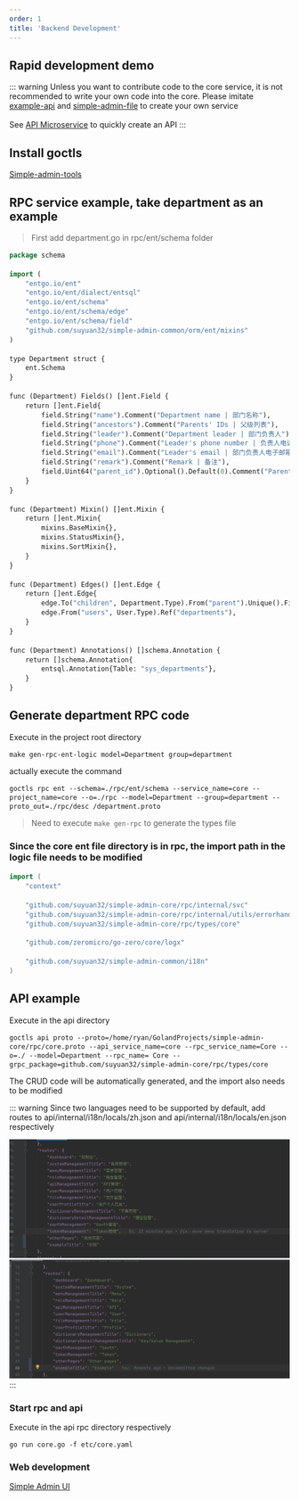 ```yaml
---
order: 1
title: 'Backend Development'
---
```


## Rapid development demo

::: warning
Unless you want to contribute code to the core service, it is not recommended to write your own code into the core. Please imitate [example-api](https://github.com/suyuan32/simple-admin-example-api) and [simple-admin-file](https://github.com/suyuan32/simple-admin-file ) to create your own service\
 \
See [API Microservice](../api_example.md) to quickly create an API
:::

## Install goctls

[Simple-admin-tools](../../basic-config/simple-admin-tools.md)

## RPC service example, take department as an example

> First add department.go in rpc/ent/schema folder

```protobuf
package schema

import (
	"entgo.io/ent"
	"entgo.io/ent/dialect/entsql"
	"entgo.io/ent/schema"
	"entgo.io/ent/schema/edge"
	"entgo.io/ent/schema/field"
	"github.com/suyuan32/simple-admin-common/orm/ent/mixins"
)

type Department struct {
	ent.Schema
}

func (Department) Fields() []ent.Field {
	return []ent.Field{
		field.String("name").Comment("Department name | 部门名称"),
		field.String("ancestors").Comment("Parents' IDs | 父级列表"),
		field.String("leader").Comment("Department leader | 部门负责人"),
		field.String("phone").Comment("Leader's phone number | 负责人电话"),
		field.String("email").Comment("Leader's email | 部门负责人电子邮箱"),
		field.String("remark").Comment("Remark | 备注"),
		field.Uint64("parent_id").Optional().Default(0).Comment("Parent department ID | 父级部门ID"),
	}
}

func (Department) Mixin() []ent.Mixin {
	return []ent.Mixin{
		mixins.BaseMixin{},
		mixins.StatusMixin{},
		mixins.SortMixin{},
	}
}

func (Department) Edges() []ent.Edge {
	return []ent.Edge{
		edge.To("children", Department.Type).From("parent").Unique().Field("parent_id"),
		edge.From("users", User.Type).Ref("departments"),
	}
}

func (Department) Annotations() []schema.Annotation {
	return []schema.Annotation{
		entsql.Annotation{Table: "sys_departments"},
	}
}
```

## Generate department RPC code

Execute in the project root directory

```shell
make gen-rpc-ent-logic model=Department group=department
```
actually execute the command
```shell
goctls rpc ent --schema=./rpc/ent/schema --service_name=core --project_name=core --o=./rpc --model=Department --group=department --proto_out=./rpc/desc /department.proto
```

> Need to execute `make gen-rpc` to generate the types file

### Since the core ent file directory is in rpc, the import path in the logic file needs to be modified

```go
import (
    "context"

	"github.com/suyuan32/simple-admin-core/rpc/internal/svc"
	"github.com/suyuan32/simple-admin-core/rpc/internal/utils/errorhandler"
	"github.com/suyuan32/simple-admin-core/rpc/types/core"

	"github.com/zeromicro/go-zero/core/logx"

	"github.com/suyuan32/simple-admin-common/i18n"
)
```


## API example

Execute in the api directory

```shell
goctls api proto --proto=/home/ryan/GolandProjects/simple-admin-core/rpc/core.proto --api_service_name=core --rpc_service_name=Core --o=./ --model=Department --rpc_name= Core --grpc_package=github.com/suyuan32/simple-admin-core/rpc/types/core
```

The CRUD code will be automatically generated, and the import also needs to be modified

::: warning
Since two languages need to be supported by default, add routes to api/internal/i18n/locals/zh.json and api/internal/i18n/locals/en.json respectively

![example](/assets/example_zh_title.png)
![example](/assets/example_en_title.png)
:::

### Start rpc and api

Execute in the api rpc directory respectively

```shell
go run core.go -f etc/core.yaml
```

### Web development
[Simple Admin UI](web_develop_example.md)